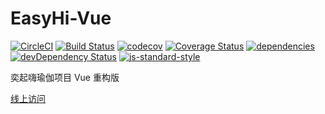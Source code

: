# EasyHi-Vue

[![CircleCI](https://circleci.com/gh/Raiyee/EasyHi.svg?style=svg)](https://circleci.com/gh/Raiyee/EasyHi)
[![Build Status](https://travis-ci.org/Raiyee/EasyHi.svg?branch=master)](https://travis-ci.org/Raiyee/EasyHi?branch=master)
[![codecov](https://codecov.io/gh/Raiyee/Easyhi/branch/master/graph/badge.svg)](https://codecov.io/gh/Raiyee/Easyhi)
[![Coverage Status](https://coveralls.io/repos/github/Raiyee/EasyHi/badge.svg)](https://coveralls.io/github/Raiyee/EasyHi)
[![dependencies](https://david-dm.org/Raiyee/EasyHi.svg)](https://david-dm.org/Raiyee/EasyHi)
[![devDependency Status](https://david-dm.org/Raiyee/EasyHi/dev-status.svg)](https://david-dm.org/Raiyee/EasyHi?type=dev)
[![js-standard-style](https://img.shields.io/badge/code%20style-standard-brightgreen.svg)](http://standardjs.com/)

奕起嗨瑜伽项目 Vue 重构版

[线上访问](http://hi.1stg.me/)
